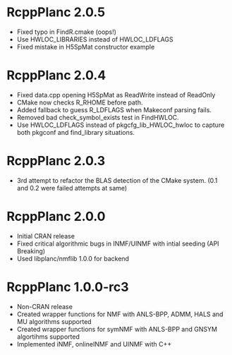 # RcppPlanc 2.0.5
* Fixed typo in FindR.cmake (oops!)
* Use HWLOC_LIBRARIES instead of HWLOC_LDFLAGS
* Fixed mistake in H5SpMat constructor example

# RcppPlanc 2.0.4
* Fixed data.cpp opening H5SpMat as ReadWrite instead of ReadOnly
* CMake now checks R_RHOME before path.
* Added fallback to guess R_LDFLAGS when Makeconf parsing fails.
* Removed bad check_symbol_exists test in FindHWLOC.
* Use HWLOC_LDFLAGS instead of pkgcfg_lib_HWLOC_hwloc to capture both pkgconf and find_library situations.

# RcppPlanc 2.0.3
* 3rd attempt to refactor the BLAS detection of the CMake system. (0.1 and 0.2 were failed attempts at same)

# RcppPlanc 2.0.0

* Initial CRAN release
* Fixed critical algorithmic bugs in INMF/UINMF with intial seeding (API Breaking)
* Used libplanc/nmflib 1.0.0 for backend

# RcppPlanc 1.0.0-rc3

* Non-CRAN release
* Created wrapper functions for NMF with ANLS-BPP, ADMM, HALS and MU algorithms supported
* Created wrapper functions for symNMF with ANLS-BPP and GNSYM algortihms supported
* Implemented iNMF, onlineINMF and UINMF with C++
